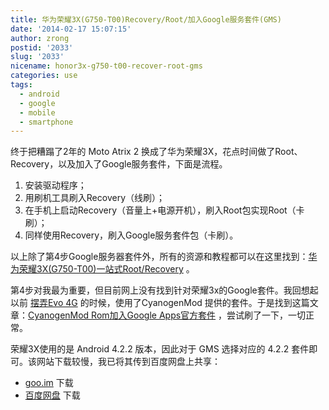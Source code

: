 ```yaml
---
title: 华为荣耀3X(G750-T00)Recovery/Root/加入Google服务套件(GMS)
date: '2014-02-17 15:07:15'
author: zrong
postid: '2033'
slug: '2033'
nicename: honor3x-g750-t00-recover-root-gms
categories: use
tags:
  - android
  - google
  - mobile
  - smartphone
---
```


终于把糟蹋了2年的 Moto Atrix 2 换成了华为荣耀3X，花点时间做了Root、Recovery，以及加入了Google服务套件，下面是流程。

1.  安装驱动程序；
2.  用刷机工具刷入Recovery（线刷）；
3.  在手机上启动Recovery（音量上+电源开机），刷入Root包实现Root（卡刷）；
4.  同样使用Recovery，刷入Google服务套件包（卡刷）。

以上除了第4步Google服务器套件外，所有的资源和教程都可以在这里找到：[华为荣耀3X(G750-T00)一站式Root/Recovery][1]
。

第4步对我最为重要，但目前网上没有找到针对荣耀3x的Google套件。我回想起以前 [摆弄Evo 4G][2] 的时候，使用了CyanogenMod 提供的套件。于是找到这篇文章：[CyanogenMod
Rom加入Google Apps官方套件][2] ，尝试刷了一下，一切正常。

荣耀3X使用的是 Android 4.2.2 版本，因此对于 GMS 选择对应的 4.2.2 套件即可。该网站下载较慢，我已将其传到百度网盘上共享：

-   [goo.im][3] 下载
-   [百度网盘][4] 下载

[1]: http://pan.baidu.com/s/1gdihxf1
[2]: https://blog.zengrong.net/post/1709.html
[3]: http://goo.im/gapps
[4]: http://pan.baidu.com/s/1ntoaN2L

